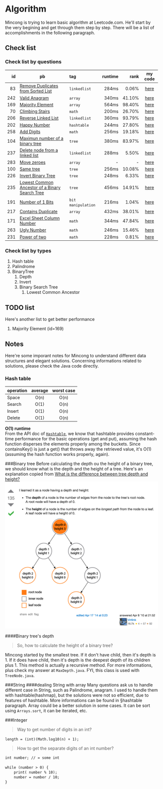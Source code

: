 # Algorithm
Mincong is trying to learn basic algorithm at Leetcode.com. He'll start by the very begining and get through them step by step. There will be a list of accomplishments in the following paragraph.

## Check list
### Check list by questions

id  | pb | tag | runtime | rank | my code
---: | --- | :--- | ------: | ---: | :---:
83  | [Remove Duplicates from Sorted List](https://leetcode.com/problems/remove-duplicates-from-sorted-list/) | `linkedlist` | 284ms | 0.06% | [here]()
242 | [Valid Anagram](https://leetcode.com/problems/valid-anagram/) | `array` |340ms | 41.10% | [here]()
169 | [Majority Element](https://leetcode.com/problems/majority-element/) | `array` | 564ms | 98.40% | [here]()
70 | [Climbing Stairs](https://leetcode.com/problems/climbing-stairs/) | `math` | 200ms | 26.70% | [here]()
206 | [Reverse Linked List](https://leetcode.com/problems/reverse-linked-list/) | `linkedlist` | 360ms | 93.79% | [here]()
202 | [Happy Number](https://leetcode.com/problems/happy-number/) | `hashtable` | 244ms | 27.80% | [here]()
258 | [Add Digits](https://leetcode.com/problems/add-digits/) | `math` | 256ms | 19.18% | [here](https://github.com/mincong-h/Algorithm/blob/master/src/com/leetcode/easy/AddDigits.java)
104 | [Maximun number of a binary tree](https://leetcode.com/problems/maximum-depth-of-binary-tree/) | `tree` | 380ms | 83.97% | [here](https://github.com/mincong-h/Algorithm/blob/master/src/com/leetcode/easy/MaxDepth.java)
237 | [Delete node from a linked list](https://leetcode.com/problems/delete-node-in-a-linked-list/) | `linkedlist` | 288ms | 5.50% | [here](https://github.com/mincong-h/Algorithm/blob/master/src/com/leetcode/easy/DeleteNode.java)
283 | [Move zeroes](https://leetcode.com/problems/move-zeroes/) | `array` | - | - | [here](https://github.com/mincong-h/Algorithm/blob/master/src/com/leetcode/easy/MoveZeroes.java)
100 | [Same tree](https://leetcode.com/problems/same-tree/) | `tree` | 256ms | 10.08% | [here](https://github.com/mincong-h/Algorithm/blob/master/src/com/leetcode/easy/IsSameTree.java)
226 | [Invert Binary Tree](https://leetcode.com/problems/invert-binary-tree/) | `tree` | 248ms | 6.33% | [here]()
235 | [Lowest Common Ancestor of a Binary Search Tree](https://leetcode.com/problems/lowest-common-ancestor-of-a-binary-search-tree/) | `tree` | 456ms | 14.91% | [here]()
191 | [Number of 1 Bits](https://leetcode.com/problems/number-of-1-bits/) | `bit manipulation` | 216ms | 1.04% | [here]()
217 | [Contains Duplicate]() | `array` | 432ms | 38.01% | [here]()
171 | [Excel Sheet Column Number](https://leetcode.com/problems/excel-sheet-column-number/) | `math` | 344ms | 47.84% | [here]()
263 | [Ugly Number](https://leetcode.com/problems/ugly-number/) | `math` | 246ms | 15.46% | [here]()
231 | [Power of two](https://leetcode.com/problems/power-of-two/) | `math` | 228ms | 0.81% | [here]()



### Check list by types

1. Hash table
2. Palindrome
3. BinaryTree
   1. Depth
   2. Invert
   3. Binary Search Tree
      1. Lowest Common Ancestor

## TODO list
Here's another list to get better performance

1. Majority Element (id=169)

 
## Notes
Here're some imporant notes for Mincong to understand different data structures and  elegant solutions. Concerning informations related to solutions, please check the Java code directly.

### Hash table

operation | average | worst case
:-------- | :-----: | :--------:
Space     | O(n)    | O(n)
Search    | O(1)    | O(n)
Insert    | O(1)    | O(n)
Delete    | O(1)    | O(n)

**O(1) runtime**  
From the API doc of [`Hashtable`](https://docs.oracle.com/javase/8/docs/api/java/util/Hashtable.html), 
we know that hashtable provides constant-time performance for the basic operations (get and put), 
assuming the hash function disperses the elements properly among the buckets.
Since containsKey() is just a get() that throws away the retrieved value, it's O(1) (assuming the hash 
function works properly, again).

###Binary tree
Before calculating the depth ou the height of a binary tree, we should know what is the depth and the height of a tree. Here's an explanation copied from [What is the difference between tree depth and height?](http://stackoverflow.com/questions/2603692/what-is-the-difference-between-tree-depth-and-height)  
<img src="https://raw.githubusercontent.com/mincong-h/Algorithm/master/terms_to_explain/tree_height_vs_depth.png" width="700" height="auto" alt="Tree's depth vs height">

####Binary tree's depth
>So, how to calculate the height of a binary tree?

Mincong started by the smallest tree. If it don't have child, then it's depth is 1. If it does have child, then it's depth is the deepest depth of its children plus 1. This method is actually a recursive method. For more informations, plus check my answer at `MaxDepth.java`. FYI, this class is used with `TreeNode.java`.

###String
####dealing String with array
Many questions ask us to handle different case in String, such as Palindrome, anagram. I used to handle them with hashtable(hashmap), but the solutions were not so efficient, due to features of hashtable. More informations can be found in §hashtable paragraph. Array could be a better solution in some cases. It can be sort using `Arrays.sort`, it can be iterated, etc. 

###Integer
>Way to get number of digits in an int?

`length = (int)(Math.log10(n) + 1);`

> How to get the separate digits of an int number?

```
int number; // = some int

while (number > 0) {
    print( number % 10);
    number = number / 10;
}
```